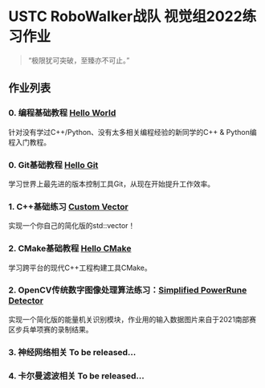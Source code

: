 # USTC RoboWalker战队 视觉组2022练习作业

> “极限犹可突破，至臻亦不可止。”



## 作业列表

### 0. 编程基础教程 [Hello World](./HW0-Hello_World)

针对没有学过C++/Python、没有太多相关编程经验的新同学的C++ & Python编程入门教程。

### 0. Git基础教程 [Hello Git](./HW0-Hello_Git)

学习世界上最先进的版本控制工具Git，从现在开始提升工作效率。


### 1. C++基础练习 [Custom Vector](./HW1-Custom_Vector)

实现一个你自己的简化版的std::vector！


### 2. CMake基础教程 [Hello CMake](./HW2-Hello_CMake)

学习跨平台的现代C++工程构建工具CMake。

### 2. OpenCV传统数字图像处理算法练习：[Simplified PowerRune Detector](./HW2-Simplified_PowerRune_Detector)

实现一个简化版的能量机关识别模块，作业用的输入数据图片来自于2021南部赛区步兵单项赛的录制结果。



### 3. 神经网络相关 To be released...



### 4. 卡尔曼滤波相关 To be released...

